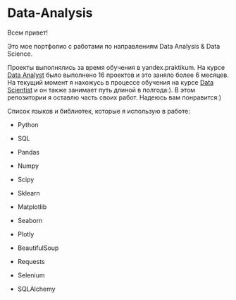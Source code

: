 # Data-Analysis

Всем привет! 

Это мое портфолио с работами по направлениям Data Analysis & Data Science. 

Проекты выполнялись за время обучения в yandex.praktikum. 
На курсе [Data Analyst](https://praktikum.yandex.ru/data-analyst/) было выполнено 16 проектов и это заняло более 6 месяцев. На текущий момент я нахожусь в процессе обучения на курсе [Data Scientist](https://praktikum.yandex.ru/data-scientist/) и он также занимает путь длиной в полгода:). В этом репозитории я оставлю часть своих работ. Надеюсь вам понравится:)

Список языков и библиотек, которые я использую в работе:
- Python
- SQL


- Pandas
- Numpy
- Scipy
- Sklearn
- Matplotlib
- Seaborn
- Plotly
- BeautifulSoup
- Requests
- Selenium
- SQLAlchemy
